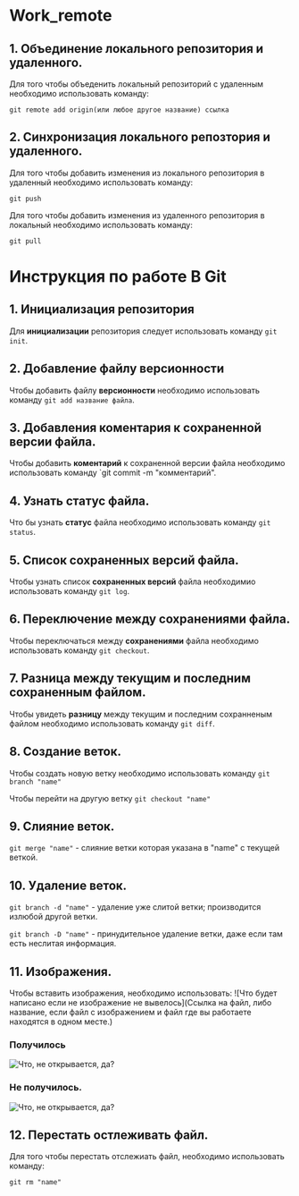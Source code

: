 # Work_remote
## 1. Объединение локального репозитория и удаленного.
Для того чтобы объеденить локальный репозиторий с удаленным необходимо использовать команду:

`git remote add origin(или любое другое название) ссылка`

## 2. Синхронизация локального репозтория и удаленного.

Для того чтобы добавить изменения из локального репозитория в удаленный необходимо использовать команду: 

`git push`

Для того чтобы добавить изменения из удаленного репозитория в локальный необходимо использовать команду: 

`git pull`

# Инструкция по работе В Git
## 1. Инициализация репозитория
Для **инициализации** репозитория следует использовать команду `git init`.
## 2. Добавление файлу версионности
Чтобы добавить файлу **версионности** необходимо использовать команду `git add название файла`. 
## 3. Добавления коментария к сохраненной версии файла.
Чтобы добавить **коментарий** к сохраненной версии файла необходимо использовать команду `git commit -m "комментарий".
## 4. Узнать статус файла.
Что бы узнать **статус** файла необходимо использовать команду `git status`.
## 5. Список сохраненных версий файла.
Чтобы узнать список **сохраненных версий** файла необходимио использовать команду `git log`.
## 6. Переключение между сохранениями файла.
Чтобы переключаться между **сохранениями** файла необходимо использовать команду `git checkout`.
## 7. Разница между текущим и последним сохраненным файлом.
Чтобы увидеть **разницу** между текущим и последним сохранненым файлом необходимо использовать команду `git diff`.
## 8. Создание веток.
Чтобы создать новую ветку необходимо использовать команду `git branch "name"`

Чтобы перейти на другую ветку `git checkout "name"`
## 9. Слияние веток.
`git merge "name"` - слияние ветки которая указана в "name" с текущей веткой.
## 10. Удаление веток. 
`git branch -d "name"` - удаление уже слитой ветки; производится излюбой другой ветки.

`git branch -D "name"` - принудительное удаление ветки, даже если там есть неслитая информация.
## 11. Изображения.
Чтобы вставить изображения, необходимо использовать:
![Что будет написано если не изображение не вывелось](Ссылка на файл, либо название, если файл с изображением и файл где вы работаете находятся в одном месте.)
### Получилось
![Что, не открывается, да?](1666.jpg)
### Не получилось.
![Что, не открывается, да?](1666.jp)
## 12. Перестать остлеживать файл.
Для того чтобы перестать отслежиать файл, необходимо использовать команду:

`git rm "name"`